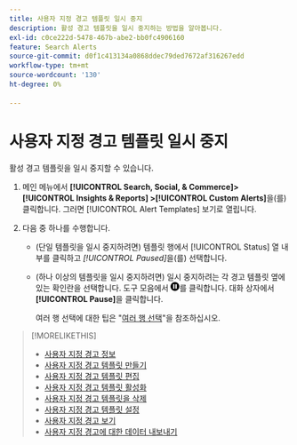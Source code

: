 ```yaml
---
title: 사용자 지정 경고 템플릿 일시 중지
description: 활성 경고 템플릿을 일시 중지하는 방법을 알아봅니다.
exl-id: c0ce222d-5478-467b-abe2-bb0fc4906160
feature: Search Alerts
source-git-commit: d0f1c413134a0868ddec79ded7672af316267edd
workflow-type: tm+mt
source-wordcount: '130'
ht-degree: 0%

---
```


# 사용자 지정 경고 템플릿 일시 중지

활성 경고 템플릿을 일시 중지할 수 있습니다.

1. 메인 메뉴에서 **[!UICONTROL Search, Social, & Commerce]> [!UICONTROL Insights & Reports] >[!UICONTROL Custom Alerts]**&#x200B;을(를) 클릭합니다. 그러면 [!UICONTROL Alert Templates] 보기로 열립니다.

1. 다음 중 하나를 수행합니다.

   * (단일 템플릿을 일시 중지하려면) 템플릿 행에서 [!UICONTROL Status] 열 내부를 클릭하고 *[!UICONTROL Paused]*&#x200B;을(를) 선택합니다.

   * (하나 이상의 템플릿을 일시 중지하려면) 일시 중지하려는 각 경고 템플릿 옆에 있는 확인란을 선택합니다. 도구 모음에서 ![일시 중지](/help/search-social-commerce/assets/pause.png "일시 중지")를 클릭합니다. 대화 상자에서 **[!UICONTROL Pause]**&#x200B;을 클릭합니다.

     여러 행 선택에 대한 팁은 &quot;[여러 행 선택](/help/search-social-commerce/common-tasks/navigation-editing-selection/multiple-rows-select.md)&quot;을 참조하십시오.

>[!MORELIKETHIS]
>
>* [사용자 지정 경고 정보](alert-about.md)
>* [사용자 지정 경고 템플릿 만들기](alert-template-create.md)
>* [사용자 지정 경고 템플릿 편집](alert-template-edit.md)
>* [사용자 지정 경고 템플릿 활성화](alert-template-activate.md)
>* [사용자 지정 경고 템플릿을 삭제](alert-template-delete.md)
>* [사용자 지정 경고 템플릿 설정](alert-template-settings.md)
>* [사용자 지정 경고 보기](alert-view.md)
>* [사용자 지정 경고에 대한 데이터 내보내기](alert-export-data.md)
